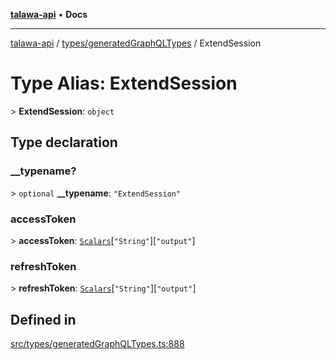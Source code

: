 [**talawa-api**](../../../README.md) • **Docs**

***

[talawa-api](../../../modules.md) / [types/generatedGraphQLTypes](../README.md) / ExtendSession

# Type Alias: ExtendSession

\> **ExtendSession**: `object`

## Type declaration

### \_\_typename?

\> `optional` **\_\_typename**: `"ExtendSession"`

### accessToken

\> **accessToken**: [`Scalars`](Scalars.md)\[`"String"`\]\[`"output"`\]

### refreshToken

\> **refreshToken**: [`Scalars`](Scalars.md)\[`"String"`\]\[`"output"`\]

## Defined in

[src/types/generatedGraphQLTypes.ts:888](https://github.com/PalisadoesFoundation/talawa-api/blob/0e711c6a6b57f55ab5776fc9c8edfc5ebc0b3d70/src/types/generatedGraphQLTypes.ts#L888)
